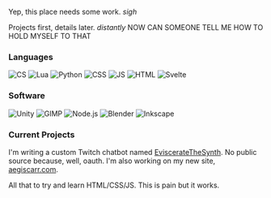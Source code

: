 Yep, this place needs some work. *sigh*

Projects first, details later. *distantly* NOW CAN SOMEONE TELL ME HOW TO HOLD MYSELF TO THAT

### Languages
![CS](https://img.shields.io/badge/C%23-%23239120?style=flat-square&logo=csharp)
![Lua](https://img.shields.io/badge/Lua-%232C2D72?style=flat-square&logo=lua)
![Python](https://img.shields.io/badge/-Python-%23191919?style=flat-square&logo=python)
![CSS](https://img.shields.io/badge/CSS-%231572B6?style=flat-square&logo=css3)
![JS](https://img.shields.io/badge/JS-%23191919?style=flat-square&logo=javascript)
![HTML](https://img.shields.io/badge/HTML-%23191919?style=flat-square&logo=html5)
![Svelte](https://img.shields.io/badge/Svelte-%23191919?style=flat-square&logo=svelte)

### Software
![Unity](https://img.shields.io/badge/Unity-%23232323?style=flat-square&logo=unity)
![GIMP](https://img.shields.io/badge/GIMP-%235C5543?style=flat-square&logo=gimp)
![Node.js](https://img.shields.io/badge/Node.js-%23191919?style=flat-square&logo=nodedotjs)
![Blender](https://img.shields.io/badge/Blender-%23191919?style=flat-square&logo=blender)
![Inkscape](https://img.shields.io/badge/Inkscape-%23000000?style=flat-square&logo=inkscape)

### Current Projects
I'm writing a custom Twitch chatbot named [EviscerateTheSynth](https://twitch.tv/evisceratethesynth). No public source because, well, oauth.
I'm also working on my new site, [aegiscarr.com](https://aegiscarr.com).

All that to try and learn HTML/CSS/JS. This is pain but it works.

<!--
**Aegiscarr/Aegiscarr** is a ✨ _special_ ✨ repository because its `README.md` (this file) appears on your GitHub profile.

Here are some ideas to get you started:

- 🔭 I’m currently working on ...
- 🌱 I’m currently learning ...
- 👯 I’m looking to collaborate on ...
- 🤔 I’m looking for help with ...
- 💬 Ask me about ...
- 📫 How to reach me: ...
- 😄 Pronouns: ...
- ⚡ Fun fact: ...
-->
